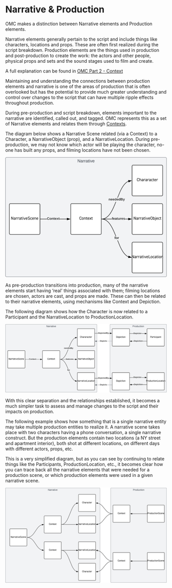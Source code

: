 # Narrative & Production
OMC makes a distinction between Narrative elements and Production elements.

Narrative elements generally pertain to the script and include things like characters, locations and props. These are often first realized during the script breakdown. Production elements are the things used in production and post-production to create the work: the actors and other people, physical props and sets and the sound stages used to film and create.

A full explanation can be found in [OMC Part 2 - Context](https://mc.movielabs.com/docs/ontology/context/narrative-and-production-objects/)

Maintaining and understanding the connections between production elements and narrative is one of the areas of production that is often overlooked but has the potential to provide much greater understanding and control over changes to the script that can have multiple ripple effects throughout production.

During pre-production and script breakdown, elements important to the narrative are identified, called out, and tagged. OMC represents this as a set of Narrative elements and relates them through [Contexts](./RelationshipContext.md).

The diagram below shows a Narrative Scene related (via a Context) to a Character, a NarrativeObject (prop), and a NarrativeLocation. During pre-production, we may not know which actor will be playing the character, no-one has built any props, and filming locations have not been chosen.

![](../Diagrams/Narrative-1.svg)

As pre-production transitions into production, many of the narrative elements start having ‘real’ things associated with them; filming locations are chosen, actors are cast, and props are made. These can then be related to their narrative elements, using mechanisms like Context and Depiction.

The following diagram shows how the Character is now related to a Participant and the NarrativeLocation to ProductionLocation.

![](../Diagrams/Narrative-2.svg)

With this clear separation and the relationships established, it becomes a much simpler task to assess and manage changes to the script and their impacts on production.

The following example shows how something that is a single narrative entity may take multiple production entities to realize it. A narrative scene takes place with two characters having a phone conversation, a single narrative construct. But the production elements contain two locations (a NY street and apartment interior), both shot at different locations, on different days with different actors, props, etc.

This is a very simplified diagram, but as you can see by continuing to relate things like the Participants, ProductionLocation, etc., it becomes clear how you can trace back all the narrative elements that were needed for a production scene, or which production elements were used in a given narrative scene.

![](../Diagrams/Narrative-3.svg)

<!--
Copyright 2021-2023 Motion Picture Laboratories, Inc.
SPDX-License-Identifier: APACHE-2.0
-->